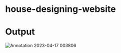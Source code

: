 # house-designing-website
# Output
![Annotation 2023-04-17 003806](https://user-images.githubusercontent.com/130549904/232338335-3d1d015b-6066-4e15-9ac7-dcbaf5870f8c.png)
